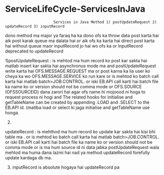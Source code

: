 # ServiceLifeCycle-ServicesInJava
                          Services in Java Method 1) postUpdateRequest 2) updateRecord 3) inputRecord


dono method ma major ya faraq ha ka dono ofs ka throw data post karta hai aik post karak queue ma dalata hai or aik ofs ka karta hai direct post karta hai without queue maor inputRecord jo hai wo ofs ka or InputRecord deprecated to updateRecord

1)postUpdateRequest : 
is mehtod ma hum record ko post kar sakta hai matlab insert kar sakta hai asynchronus mode ma  and postUpdateRequest  write karta hai OFS.MESSAGE.REQUEST ma or post karna ka lia user ko cheya ka wo OFS.MESSAGE.SERVICE ko run kare or is mehtod ko batch call karta hai matlab batch>JOB.CONTROL. or iski EB.API call karti hai batch file ka name ko or version should not be comma mode or OFS.SOURCE (OFSSOURCEID) dana zarori hai agar ofs name hi mojoood ni hoga to request process ni hogi and The related hooks for initialise and getTableName can be created by appending .LOAD and .SELECT to the EB.API id. (matlba load or select ki jaga initialise and getTableName use honga.



2)
updateRecord 
: is mehthod ma hum record ko update kar sakta hai kisi bhi table ma . or is mehtod ko batch call karta hai matlab batch>JOB.CONTROL. or iski EB.API call karti hai batch file ka name ko or version should not be comma mode or is ma hum source id ni data jabka postUpdateRequest wala mehtod ma huma dana lazmi hai nad ya method updateRecord forefully update kardaga db ma.


3) inputRecord is absolute hogaya hai updateRecord pa

